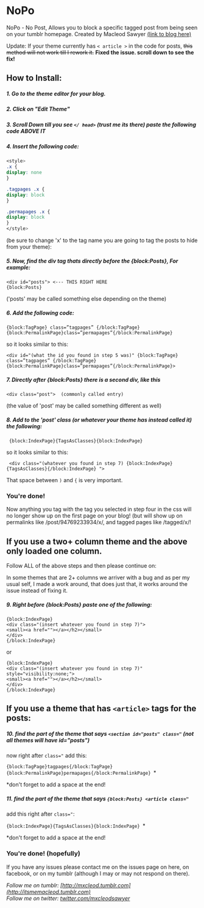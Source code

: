 NoPo
====

NoPo - No Post, Allows you to block a specific tagged post from being seen on your tumblr homepage. 
Created by Macleod Sawyer [(link to blog  here)](http://mxcleod.tumblr.com/)

Update: If your theme currently has <code>< article ></code> in the code for posts, ~~this method will not work till I rework it.~~ **Fixed the issue. scroll down to see the fix!**

## How to Install: 
##### 1. Go to the theme editor for your blog. 
##### 2. Click on "Edit Theme"
##### 3. Scroll Down till you see <code></ head></code> (trust me its there) paste the following code ABOVE IT
##### 4. Insert the following code:
```css
<style>
.x {
display: none
}

.tagpages .x {
display: block
}

.permapages .x {
display: block
}
</style>
```
(be sure to change 'x' to the tag name you are going to tag the posts to hide from your theme):
##### 5. Now, find the div tag thats directly before the {block:Posts}, For example: 
```
<div id="posts"> <--- THIS RIGHT HERE
{block:Posts}
```
('posts' may be called something else depending on the theme)
##### 6. Add the following code:
```
{block:TagPage} class=”tagpages” {/block:TagPage}{block:PermalinkPage}class=”permapages”{/block:PermalinkPage}
```
so it looks similar to this:
```
<div id="(what the id you found in step 5 was)" {block:TagPage} class=”tagpages” {/block:TagPage}{block:PermalinkPage}class=”permapages”{/block:PermalinkPage}>
```
##### 7. Directly after {block:Posts} there is a second div, like this
```
<div class="post">  (commonly called entry)
```
(the value of 'post' may be called something different as well)
##### 8. Add to the 'post' class (or whatever your theme has instead called it) the following:
```
 {block:IndexPage}{TagsAsClasses}{block:IndexPage}
```
so it looks similar to this:
```
 <div class="(whatever you found in step 7) {block:IndexPage}{TagsAsClasses}{/block:IndexPage} ">
```
That space between <code>)</code> and <code>{</code> is very important.
### You're done! 

Now anything you tag with the tag you selected in step four in the css will no longer show up on the first page on your blog! (but will show up on permalinks like /post/94769233934/x/, and tagged pages like /tagged/x/!  

## If you use a two+ column theme and the above only loaded one column.

Follow ALL of the above steps and then please continue on: 

In some themes that are 2+ columns we arriver with a bug and as per my usual self, I made a work around, that does just that, it works around the issue instead of fixing it.

##### 9. Right before {block:Posts} paste one of the following:
```
{block:IndexPage}
<div class="(insert whatever you found in step 7)">
<small><a href=""></a></h2></small>
</div>
{/block:IndexPage}
```
or
```
{block:IndexPage}
<div class="(insert whatever you found in step 7)" style="visibility:none;">
<small><a href=""></a></h2></small>
</div>
{/block:IndexPage}
```

## If you use a theme that has ```<article>``` tags for the posts:

##### 10. find the part of the theme that says ```<section id="posts" class="``` (not all themes will have id="posts")
now right after ```class="``` add this:

```{block:TagPage}tagpages{/block:TagPage}{block:PermalinkPage}permapages{/block:PermalinkPage} ```*

*don't forget to add a space at the end! 

##### 11. find the part of the theme that says ```{block:Posts} <article class="```

add this right after ```class="```:

```{block:IndexPage}{TagsAsClasses}{block:IndexPage} ```* 

*don't forget to add a space at the end! 


### You're done! (hopefully)

If you have any issues please contact me on the issues page on here, on facebook, or on my tumblr (although I may or may not respond on there).

*Follow me on tumblr: [http://mxcleod.tumblr.com](http://itsmemacleod.tumblr.com)* <br>
*Follow me on twitter: [twitter.com/mxcleodsawyer](http://twitter.com/mxcleodsawyer)*
